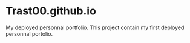 # Trast00.github.io
My deployed personnal portfolio. This project contain my first deployed personnal portolio.
